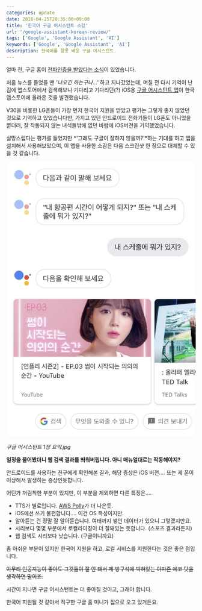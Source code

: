 ```yaml
---
categories: update
date: 2018-04-25T20:35:00+09:00
title: '한국어 구글 어시스턴트 소감'
url: '/google-assistant-korean-review/'
tags: ['Google', 'Google Assistant', 'AI']
keywords: ['Google', 'Google Assistant', 'AI']
description: 한국어를 잘못 배운 구글 어시스턴트.
---
```


얼마 전, 구글 홈이 [전파인증을 받았다는 소식](http://rra.go.kr/ko/license/A_b_popup_mobile.do?app_no=201817210000075818)이 있었습니다.

처음 뉴스를 들었을 땐 _'나오긴 하는구나...'_ 하고 지나갔었는데, 며칠 전 다시 기억이 난 김에 앱스토어에서 검색해보니 기다리고 기다리던(?) iOS용 [구글 어시스턴트 앱](https://itunes.apple.com/kr/app/google-%EC%96%B4%EC%8B%9C%EC%8A%A4%ED%84%B4%ED%8A%B8/id1220976145?mt=8)이 한국 앱스토어에 올라온 것을 발견했습니다.

V30을 비롯한 LG폰들이 가장 먼저 한국어 지원을 받았고 평가는 그렇게 좋지 않았던 것으로 기억하고 있었습니다만, 가지고 있던 안드로이드 전화기들이 LG폰도 아니었을뿐더러, 잘 작동되지 않는 녀석들밖에 없던 바람에 iOS버전을 기약했었습니다.

실망스럽다는 평가를 들었지만 *'그래도 구글이 잘하지 않을까?'*하는 기대를 하고 앱을 설치해서 사용해보았으며, 이 앱을 사용한 소감은 다음 스크린샷 한 장으로 대체할 수 있을 것 같습니다.

![구글 어시스턴트 1장 요약.jpg](01.jpg)

_구글 어시스턴트 1장 요약.jpg_

**일정을 물어봤더니 웹 검색 결과를 띄워버립니다. 아니 매뉴얼대로는 작동해야지?**

안드로이드를 사용하는 친구에게 확인해본 결과, 해당 증상은 iOS 버전.... 또는 제 폰이 이상해서 발생하는 증상인듯합니다.

어딘가 꺼림칙한 부분이 있지만, 이 부분을 제외하면 다른 특징은....

- TTS가 별로입니다. [AWS Polly](https://aws.amazon.com/ko/polly/)가 더 나은듯.
- iOS에선 쓰기 불편합니다.... 이건 OS 특성이지만.
- 알아듣는 건 정말 잘 알아듣습니다. 여태까지 쌓인 데이터가 있으니 그렇겠지만요.
- 시리보다 몇몇 부분에서 로컬라이징이 더 잘돼있는 듯합니다. (스포츠 결과라든지)
- 웹 검색도 시리보다 낫습니다. (구글이니까요)

좀 아쉬운 부분이 있지만 한국어 지원을 하고, 로컬 서비스를 지원한다는 것은 좋은 점입니다.

~~아무리 인공지능이 좋아도 그것들이 잘 안 돼서 제 방구석에 박혀있는 아마존 에코 닷을 생각하면 말이죠.~~

시간이 지나면 구글 어시스턴트는 더 좋아질 것이고, 그래야 합니다.

한국어 지원될 것 같아서 직구한 구글 홈 미니가 집으로 오고 있거든요.

